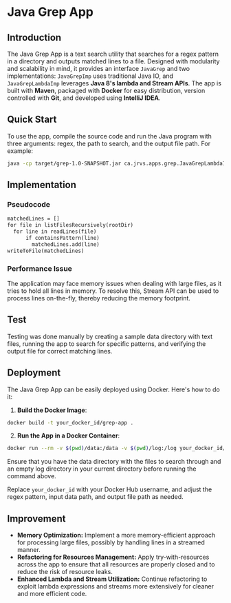 # Java Grep App

## Introduction
The Java Grep App is a text search utility that searches for a regex pattern in a directory and outputs matched lines to a file. Designed with modularity and scalability in mind, it provides an interface `JavaGrep` and two implementations: `JavaGrepImp` uses traditional Java IO, and `JavaGrepLambdaImp` leverages **Java 8's lambda and Stream APIs**. The app is built with **Maven**, packaged with **Docker** for easy distribution, version controlled with **Git**, and developed using **IntelliJ IDEA**.

## Quick Start
To use the app, compile the source code and run the Java program with three arguments: regex, the path to search, and the output file path. For example:
```sh
java -cp target/grep-1.0-SNAPSHOT.jar ca.jrvs.apps.grep.JavaGrepLambdaImp ".*Exception.*" "./data" "./out/grep.out"
```

## Implementation
### Pseudocode
```dtd
matchedLines = []
for file in listFilesRecursively(rootDir)
  for line in readLines(file)
      if containsPattern(line)
        matchedLines.add(line)
writeToFile(matchedLines)
```

### Performance Issue
The application may face memory issues when dealing with large files, as it tries to hold all lines in memory. To resolve this, Stream API can be used to process lines on-the-fly, thereby reducing the memory footprint.

## Test
Testing was done manually by creating a sample data directory with text files, running the app to search for specific patterns, and verifying the output file for correct matching lines.

## Deployment
The Java Grep App can be easily deployed using Docker. Here's how to do it:

1. **Build the Docker Image**:
```sh
docker build -t your_docker_id/grep-app .
```
2. **Run the App in a Docker Container**:
```sh
docker run --rm -v $(pwd)/data:/data -v $(pwd)/log:/log your_docker_id/grep-app .*Exception.* /data /log/grep.out
```
Ensure that you have the data directory with the files to search through and an empty log directory in your current directory before running the command above.

Replace `your_docker_id` with your Docker Hub username, and adjust the regex pattern, input data path, and output file path as needed.

## Improvement
- **Memory Optimization:** Implement a more memory-efficient approach for processing large files, possibly by handling lines in a streamed manner.
- **Refactoring for Resources Management:** Apply try-with-resources across the app to ensure that all resources are properly closed and to reduce the risk of resource leaks.
- **Enhanced Lambda and Stream Utilization:** Continue refactoring to exploit lambda expressions and streams more extensively for cleaner and more efficient code.
